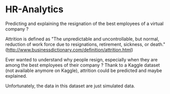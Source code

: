 # HR-Analytics

Predicting and explaining the resignation of the best employees of a virtual company ?

Attrition is defined as "The unpredictable and uncontrollable, but normal, reduction of work force due to resignations, retirement, sickness, or death." (http://www.businessdictionary.com/definition/attrition.html)

Ever wanted to understand why people resign, especially when they are among the best employees of their company ? Thank to a Kaggle dataset (not available anymore on Kaggle), attrition could be predicted and maybe explained.

Unfortunately, the data in this dataset are just simulated data. 
